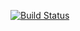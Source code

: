 [![Build Status](https://travis-ci.org/be-cloud-be/TimeInDashboardServer.svg?branch=master)](https://travis-ci.org/be-cloud-be/TimeInDashboardServer)